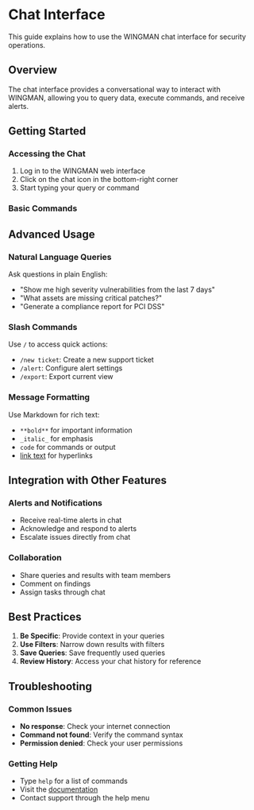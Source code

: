 # Chat Interface

This guide explains how to use the WINGMAN chat interface for security operations.

## Overview

The chat interface provides a conversational way to interact with WINGMAN, allowing you to query data, execute commands, and receive alerts.

## Getting Started

### Accessing the Chat

1. Log in to the WINGMAN web interface
2. Click on the chat icon in the bottom-right corner
3. Start typing your query or command

### Basic Commands


## Advanced Usage

### Natural Language Queries

Ask questions in plain English:
- "Show me high severity vulnerabilities from the last 7 days"
- "What assets are missing critical patches?"
- "Generate a compliance report for PCI DSS"

### Slash Commands

Use `/` to access quick actions:
- `/new ticket`: Create a new support ticket
- `/alert`: Configure alert settings
- `/export`: Export current view

### Message Formatting

Use Markdown for rich text:
- `**bold**` for important information
- `_italic_` for emphasis
- ```code``` for commands or output
- [link text](url) for hyperlinks

## Integration with Other Features

### Alerts and Notifications

- Receive real-time alerts in chat
- Acknowledge and respond to alerts
- Escalate issues directly from chat

### Collaboration

- Share queries and results with team members
- Comment on findings
- Assign tasks through chat

## Best Practices

1. **Be Specific**: Provide context in your queries
2. **Use Filters**: Narrow down results with filters
3. **Save Queries**: Save frequently used queries
4. **Review History**: Access your chat history for reference

## Troubleshooting

### Common Issues

- **No response**: Check your internet connection
- **Command not found**: Verify the command syntax
- **Permission denied**: Check your user permissions

### Getting Help

- Type `help` for a list of commands
- Visit the [documentation](https://docs.wingman.peakdefence.com)
- Contact support through the help menu
